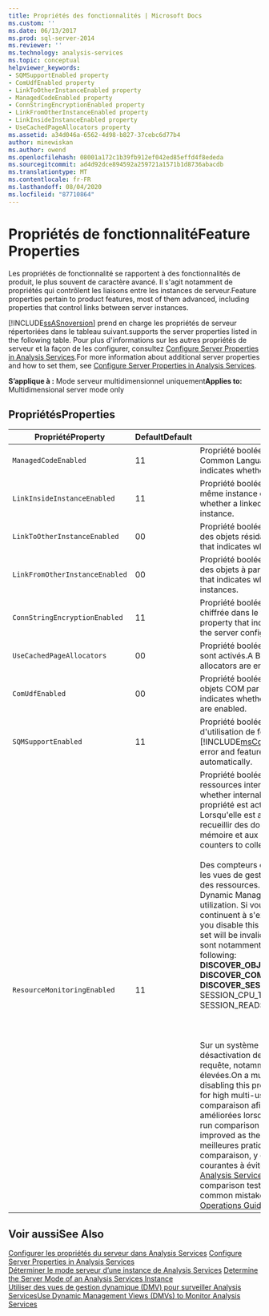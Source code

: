 ```yaml
---
title: Propriétés des fonctionnalités | Microsoft Docs
ms.custom: ''
ms.date: 06/13/2017
ms.prod: sql-server-2014
ms.reviewer: ''
ms.technology: analysis-services
ms.topic: conceptual
helpviewer_keywords:
- SQMSupportEnabled property
- ComUdfEnabled property
- LinkToOtherInstanceEnabled property
- ManagedCodeEnabled property
- ConnStringEncryptionEnabled property
- LinkFromOtherInstanceEnabled property
- LinkInsideInstanceEnabled property
- UseCachedPageAllocators property
ms.assetid: a34d046a-6562-4d98-b827-37cebc6d77b4
author: minewiskan
ms.author: owend
ms.openlocfilehash: 08001a172c1b39fb912ef042ed85effd4f8ededa
ms.sourcegitcommit: ad4d92dce894592a259721a1571b1d8736abacdb
ms.translationtype: MT
ms.contentlocale: fr-FR
ms.lasthandoff: 08/04/2020
ms.locfileid: "87710864"
---
```

# <a name="feature-properties"></a><span data-ttu-id="0a060-102">Propriétés de fonctionnalité</span><span class="sxs-lookup"><span data-stu-id="0a060-102">Feature Properties</span></span>
  <span data-ttu-id="0a060-103">Les propriétés de fonctionnalité se rapportent à des fonctionnalités de produit, le plus souvent de caractère avancé. Il s'agit notamment de propriétés qui contrôlent les liaisons entre les instances de serveur.</span><span class="sxs-lookup"><span data-stu-id="0a060-103">Feature properties pertain to product features, most of them advanced, including properties that control links between server instances.</span></span>  
  
 [!INCLUDE[ssASnoversion](../../includes/ssasnoversion-md.md)] <span data-ttu-id="0a060-104">prend en charge les propriétés de serveur répertoriées dans le tableau suivant.</span><span class="sxs-lookup"><span data-stu-id="0a060-104">supports the server properties listed in the following table.</span></span> <span data-ttu-id="0a060-105">Pour plus d'informations sur les autres propriétés de serveur et la façon de les configurer, consultez [Configure Server Properties in Analysis Services](server-properties-in-analysis-services.md).</span><span class="sxs-lookup"><span data-stu-id="0a060-105">For more information about additional server properties and how to set them, see [Configure Server Properties in Analysis Services](server-properties-in-analysis-services.md).</span></span>  
  
 <span data-ttu-id="0a060-106">**S’applique à :** Mode serveur multidimensionnel uniquement</span><span class="sxs-lookup"><span data-stu-id="0a060-106">**Applies to:** Multidimensional server mode only</span></span>  
  
## <a name="properties"></a><span data-ttu-id="0a060-107">Propriétés</span><span class="sxs-lookup"><span data-stu-id="0a060-107">Properties</span></span>  
  
|<span data-ttu-id="0a060-108">Propriété</span><span class="sxs-lookup"><span data-stu-id="0a060-108">Property</span></span>|<span data-ttu-id="0a060-109">Default</span><span class="sxs-lookup"><span data-stu-id="0a060-109">Default</span></span>|<span data-ttu-id="0a060-110">Description</span><span class="sxs-lookup"><span data-stu-id="0a060-110">Description</span></span>|  
|--------------|-------------|-----------------|  
|`ManagedCodeEnabled`|<span data-ttu-id="0a060-111">1</span><span class="sxs-lookup"><span data-stu-id="0a060-111">1</span></span>|<span data-ttu-id="0a060-112">Propriété booléenne qui indique si les procédures de stockage du Common Language Runtime sont activées.</span><span class="sxs-lookup"><span data-stu-id="0a060-112">A Boolean property that indicates whether CLR storage procedures are enabled.</span></span>|  
|`LinkInsideInstanceEnabled`|<span data-ttu-id="0a060-113">1</span><span class="sxs-lookup"><span data-stu-id="0a060-113">1</span></span>|<span data-ttu-id="0a060-114">Propriété booléenne qui indique si un objet lié peut être créé dans la même instance du serveur.</span><span class="sxs-lookup"><span data-stu-id="0a060-114">A Boolean property that indicates whether a linked object can be created inside the same server instance.</span></span>|  
|`LinkToOtherInstanceEnabled`|<span data-ttu-id="0a060-115">0</span><span class="sxs-lookup"><span data-stu-id="0a060-115">0</span></span>|<span data-ttu-id="0a060-116">Propriété booléenne qui indique s'il est possible d'établir des liens à des objets résidant sur des serveurs distants.</span><span class="sxs-lookup"><span data-stu-id="0a060-116">A Boolean property that indicates whether objects on remote servers can be linked to.</span></span>|  
|`LinkFromOtherInstanceEnabled`|<span data-ttu-id="0a060-117">0</span><span class="sxs-lookup"><span data-stu-id="0a060-117">0</span></span>|<span data-ttu-id="0a060-118">Propriété booléenne qui indique s'il est possible d'établir des liens à des objets à partir d'autres instances du serveur.</span><span class="sxs-lookup"><span data-stu-id="0a060-118">A Boolean property that indicates whether objects can be linked to from other server instances.</span></span>|  
|`ConnStringEncryptionEnabled`|<span data-ttu-id="0a060-119">1</span><span class="sxs-lookup"><span data-stu-id="0a060-119">1</span></span>|<span data-ttu-id="0a060-120">Propriété booléenne qui indique si la chaîne de connexion est chiffrée dans le fichier de configuration du serveur.</span><span class="sxs-lookup"><span data-stu-id="0a060-120">A Boolean property that indicates whether the connection string is encrypted in the server configuration file.</span></span>|  
|`UseCachedPageAllocators`|<span data-ttu-id="0a060-121">0</span><span class="sxs-lookup"><span data-stu-id="0a060-121">0</span></span>|<span data-ttu-id="0a060-122">Propriété booléenne qui indique si les allocateurs de pages en cache sont activés.</span><span class="sxs-lookup"><span data-stu-id="0a060-122">A Boolean property that indicates whether cached page allocators are enabled.</span></span>|  
|`ComUdfEnabled`|<span data-ttu-id="0a060-123">0</span><span class="sxs-lookup"><span data-stu-id="0a060-123">0</span></span>|<span data-ttu-id="0a060-124">Propriété booléenne qui indique si les fonctions définies comme objets COM par l'utilisateur sont activées.</span><span class="sxs-lookup"><span data-stu-id="0a060-124">A Boolean property that indicates whether user-defined functions defined as COM objects are enabled.</span></span>|  
|`SQMSupportEnabled`|<span data-ttu-id="0a060-125">1</span><span class="sxs-lookup"><span data-stu-id="0a060-125">1</span></span>|<span data-ttu-id="0a060-126">Propriété booléenne qui indique si des rapports d'erreurs et d'utilisation de fonctionnalités sont envoyés automatiquement à [!INCLUDE[msCoName](../../includes/msconame-md.md)] .</span><span class="sxs-lookup"><span data-stu-id="0a060-126">A Boolean property that indicates whether error and feature usage reports are sent to [!INCLUDE[msCoName](../../includes/msconame-md.md)] automatically.</span></span>|  
|`ResourceMonitoringEnabled`|<span data-ttu-id="0a060-127">1</span><span class="sxs-lookup"><span data-stu-id="0a060-127">1</span></span>|<span data-ttu-id="0a060-128">Propriété booléenne qui indique si des compteurs d'analyse des ressources internes sont activés.</span><span class="sxs-lookup"><span data-stu-id="0a060-128">A Boolean property that indicates whether internal resource monitoring counters are enabled.</span></span> <span data-ttu-id="0a060-129">Cette propriété est activée par défaut.</span><span class="sxs-lookup"><span data-stu-id="0a060-129">This property is on by default.</span></span> <span data-ttu-id="0a060-130">Lorsqu'elle est activée, cette propriété permet aux compteurs de recueillir des données d'utilisation relatives au processeur, à la mémoire et aux activités d'E/S.</span><span class="sxs-lookup"><span data-stu-id="0a060-130">When enabled, this property allows counters to collect usage data about CPU, memory, and I/O activity.</span></span><br /><br /> <span data-ttu-id="0a060-131">Des compteurs d'analyse des ressources internes sont utilisés par les vues de gestion dynamique (DMV) qui s'intéressent à l'utilisation des ressources.</span><span class="sxs-lookup"><span data-stu-id="0a060-131">Internal resource monitoring counters are used by Dynamic Management Views (DMV) that report on resource utilization.</span></span> <span data-ttu-id="0a060-132">Si vous désactivez cette propriété, les requêtes DMV continuent à s'exécuter, mais le jeu de résultats ne sera pas valide.</span><span class="sxs-lookup"><span data-stu-id="0a060-132">If you disable this property, the DMV queries will still run, but the result set will be invalid.</span></span> <span data-ttu-id="0a060-133">Les vues DMV qui dépendent de cette propriété sont notamment :</span><span class="sxs-lookup"><span data-stu-id="0a060-133">DMVs that depend on this property include the following:</span></span><br /><span data-ttu-id="0a060-134">**DISCOVER_OBJECT_ACTIVITY**</span><span class="sxs-lookup"><span data-stu-id="0a060-134">**DISCOVER_OBJECT_ACTIVITY**</span></span><br /><span data-ttu-id="0a060-135">**DISCOVER_COMMAND_OBJECTS**</span><span class="sxs-lookup"><span data-stu-id="0a060-135">**DISCOVER_COMMAND_OBJECTS**</span></span><br /><span data-ttu-id="0a060-136">**DISCOVER_SESSIONS** (pour SESSION_READS, SESSION_WRITES, SESSION_CPU_TIME_MS)</span><span class="sxs-lookup"><span data-stu-id="0a060-136">**DISCOVER_SESSIONS** (for SESSION_READS, SESSION_WRITES, SESSION_CPU_TIME_MS)</span></span><br /><br /> <br /><br /> <span data-ttu-id="0a060-137">Sur un système multicœur qui présente une architecture NUMA, la désactivation de cette propriété peut améliorer les performances de requête, notamment pour les charges de travail multi-utilisateur élevées.</span><span class="sxs-lookup"><span data-stu-id="0a060-137">On a multi-core system that uses NUMA architecture, disabling this property can improve query performance, particularly for high multi-user workloads.</span></span> <span data-ttu-id="0a060-138">Vous devrez effectuer des tests de comparaison afin de déterminer si les performances de requête sont améliorées lorsque vous modifiez cette propriété.</span><span class="sxs-lookup"><span data-stu-id="0a060-138">You will need to run comparison tests to determine whether query performance is improved as the result of changing this property.</span></span> <span data-ttu-id="0a060-139">Pour connaître les meilleures pratiques concernant l'exécution de tests de comparaison, y compris l'effacement du cache et les erreurs courantes à éviter, consultez le document [SQL Server 2008 R2 Analysis Services Operations Guide](https://go.microsoft.com/fwlink/?LinkID=225539).</span><span class="sxs-lookup"><span data-stu-id="0a060-139">For best practices on running comparison tests, including clearing the cache and avoiding common mistakes, see the [SQL Server 2008 R2 Analysis Services Operations Guide](https://go.microsoft.com/fwlink/?LinkID=225539).</span></span>|  
  
## <a name="see-also"></a><span data-ttu-id="0a060-140">Voir aussi</span><span class="sxs-lookup"><span data-stu-id="0a060-140">See Also</span></span>  
 <span data-ttu-id="0a060-141">[Configurer les propriétés du serveur dans Analysis Services](server-properties-in-analysis-services.md) </span><span class="sxs-lookup"><span data-stu-id="0a060-141">[Configure Server Properties in Analysis Services](server-properties-in-analysis-services.md) </span></span>  
 <span data-ttu-id="0a060-142">[Déterminer le mode serveur d’une instance de Analysis Services](../instances/determine-the-server-mode-of-an-analysis-services-instance.md) </span><span class="sxs-lookup"><span data-stu-id="0a060-142">[Determine the Server Mode of an Analysis Services Instance](../instances/determine-the-server-mode-of-an-analysis-services-instance.md) </span></span>  
 [<span data-ttu-id="0a060-143">Utiliser des vues de gestion dynamique &#40;DMV&#41; pour surveiller Analysis Services</span><span class="sxs-lookup"><span data-stu-id="0a060-143">Use Dynamic Management Views &#40;DMVs&#41; to Monitor Analysis Services</span></span>](../instances/use-dynamic-management-views-dmvs-to-monitor-analysis-services.md)  
  
  
